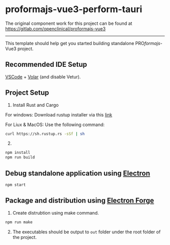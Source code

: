 # proformajs-vue3-perform-tauri

The original component work for this project can be found at https://gitlab.com/openclinical/proformajs-vue3

---

This template should help get you started building standalone PRO<i>formajs</i>-Vue3 project.

## Recommended IDE Setup

[VSCode](https://code.visualstudio.com/) + [Volar](https://marketplace.visualstudio.com/items?itemName=Vue.volar) (and disable Vetur).

## Project Setup
1. Install Rust and Cargo

  For windows:
  Download rustup installer via this [link](https://win.rustup.rs/)

  For Liux & MacOS:
  Use the following command:
  ```sh
  curl https://sh.rustup.rs -sSf | sh
  ```

2.
```sh
npm install
npm run build
```

## Debug standalone application using [Electron](https://www.electronjs.org/)

```sh
npm start
```

## Package and distribution using [Electron Forge](https://www.electronforge.io/)

1. Create distrubtion using make command.

```sh
npm run make
```

2. The executables should be output to `out` folder under the root folder of the project.
